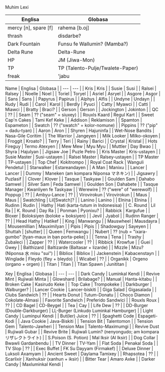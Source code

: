 Muhim Lexi

| Englisa | Globasa |
| --- | --- |
| mercy [n], spare [f] | rahema [b.oj] |
| thrash | disdarbe? |
| Dark Fountain | Funsu fe Wallumin? (Mamba?) |
| Delta Rune | Delta-Rune |
| HP | JM (Jiwa-Mon) |
| TP | TP (Talento-Pulje/Twalete-Paper) |
| freak | 'jabu |

Name
| Englisa | Globasa |
| --- | --- |
| Kris | Kris |
| Susie | Susi |
| Ralsei | Ralsey |
| Noelle | Noel |
| Toriel | Toryel |
| Asriel | Asryel |
| Asgore | Asgor |
| Sans | Sans |
| Papyrus | Papirus |
| Alphys | Alfis |
| Undyne | Undayn |
| Rudy | Rudi |
| Carol | Karol |
| Berdly | Pyuci |
| Catty | Myawci |
| Catti | Miawci |
| Bratty | Braci? |
| Gerson | Gerson |
| Jockington | Jokinton |
| QC | ??  |
| Seam | ?? ("seam" = siuxey) |
| Rouxls Kaard | Regul Kart |
| Sweet Cap'n Cakes | Tami Kef Keke |
| Addison | Reklamison |
| Spamton | Espameton |
| Swatch | ?? ("swatch" = kolor-nomune) |
| Pippins | ?? ("pip" = dadu-tyan) |
| Aaron | Aron |
| Shyren | Hajuninfa |
| Wet-Nose Bandits | Nasa-Gile Coritim |
| The Warrior | Jangeyen |
| Milk Looker | Milko-okoyen |
| Froggit | Kroato? |
| Terry | Teri |
| Rainy | Barici |
| Crystal | Kristal |
| Hots Fireguy | Termo Atexyen |
| Mew Mew | Myu Myu |
| Muttler | Day Bwao |
| Shyra | Hajulyan |
| Jigsaw Joe | Puzle Petro |
| Kris Master | Kris-ustayen |
| Susie Master | Susi-ustayen |
| Ralsei Master | Ralsey-ustayen |
| TP Master | TP-ustayen |
| Top Chef | Kokitrompo |
| Royal Coat Rack | Wanguli Pendetul |
| Starwalker | Estareandayen |
| A Man | Manixu |
| Lancer | Lancer |
| Dummy | Maneken (am kompara Niponsa マネキン) |
| Jigsawry | Puzlasif |
| Clover | Klover |
| Tasque | Taskyaw |
| Goulden Sam | Dahabo Samwel |
| Silver Sam | Feda Samwel |
| Goulden Son | Dahabete |
| Tasque Manager | Kwanliyen fe Taskyaw |
| Werewire | ?? ("were" of "werewolf) |
| Poppup | ?? |
| Ambyu-Lance | ?? |
| Virovirokun | Virovirokun |
| Maus | Maus |
| Swatchling | Lil[Swatch]? |
| Lanino | Lanino |
| Elnina | Elnina |
| Rudinn | Rudin |
| Hathy | Hati (karta-tutum in Indonesisa) |
| C. Round | Lil Ra |
| K. Round | Day Ra |
| Ponman | Pyonixu? |
| Rabbick | Kargufue |
| Bloxer | Boloksiyen (boloke + boksiyen) |
| Jevil | Jyabol |
| Rudinn Ranger | ?? |
| Head Hathy | Hatikef |
| King | Manwangu |
| Mauswheel | Mausdayra |
| Mousemillian | Mauximilyan |
| Pipis | Pipis |
| Shadowguy | Sayeyen |
| Shuttah | [shutter] |
| Queen | Femwangu |
| Nubert | ?? (nub = "ixara-gumbo" [tyan-maux in ban porta-peke] ) |
| Tenna | Tena |
| Trashy | Zubaleci |
| Zapper | ?? |
| Watercooler | ?? |
| Ribbick | Krowfue |
| Guei | Gwey |
| Balthizard | Baltizarde (Baltasar + lizarde) |
| Mizzle | Mizu? (Niponsa 水 misu "sui") |
| Bibliox | Bibliox |
| Jackenstein | Kabacenstayn |
| Winglade | Fleydo (fley + bleydo) |
| Wicabel | ?? |
| Organikk | Orgeno (organo + orgen) |
| Titan | Titan |
| Titan Spawn | Junititan |

Xey
| Englisa | Globasa |
| --- | --- |
| Dark Candy | Luminkal Kendi |
| Revive Mint | Rujiwali Minta |
| Glowshard | Brilabage? |
| Manual | Hanta-kitabu |
| Broken Cake | Kasirudo Keke |
| Top Cake | Trompokeke |
| Darkburger | Walburger? |
| Lancer Cookie | Lancer-biskiti |
| Giga Salad | Gigasalada |
| Clubs Sandwich | ?? |
| Hearts Donut | Tutum-Donatu |
| Choco Diamon | Cokolate-Almasi |
| Favorite Sandwich | Preferido Sandwici |
| Rouxls Roux | ?? |
| CD Bagel | CD-Beygel |
| Tea | Cay |
| Life Dew | ?? |
| DD-Burger (Double-Darkburger) | LL-Burger (Linkudo Luminkal Hamburger) |
| Light Candy | Luminpul Kendi |
| But(ler) Juice | ?? |
| Spaghetti Code | Espageti-Kodi |
| Java Cookie | Java-Biskiti |
| Tension Bit | Talentomon |
| Tension Gem | Talento-Jawheri |
| Tension Max | Talento-Maximumgi |
| Revive Dust | Rujiwali Gubar |
| Revive Brite | Rujiwali Lumin? (nenyongudo; am kompara リザレクトライト) |
| S.Poison (S. Potion) | Mal Iksir (Al Iksir) |
| Dog Collar | Bwawli Gardanbendu |
| TV Dinner | TV-Yam |
| Flat Soda | Penakal Soda |
| TV Slop | ?? |
| Exec Buffet | FK Su Dayyam (Firmakef) |
| Deluxe Dinner | Luksoli Axamyam |
| Ancient Sweet | Daylama Tamixey |
| Rhapsotea | ?? |
| Scarlixir | Xanhuksir (xanhun + iksir) |
| Bitter Tear | Amaro Axke |
| Darker Candy | Maxluminkal Kendi |
